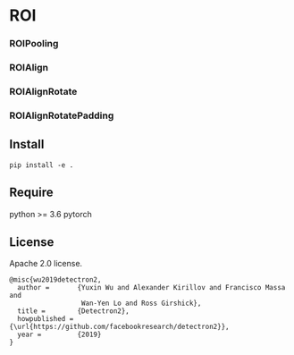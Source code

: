 # ROI

### ROIPooling

### ROIAlign

### ROIAlignRotate

### ROIAlignRotatePadding

## Install
```
pip install -e .
```
## Require

python >= 3.6
pytorch

## License

Apache 2.0 license.

```
@misc{wu2019detectron2,
  author =       {Yuxin Wu and Alexander Kirillov and Francisco Massa and
                  Wan-Yen Lo and Ross Girshick},
  title =        {Detectron2},
  howpublished = {\url{https://github.com/facebookresearch/detectron2}},
  year =         {2019}
}
```